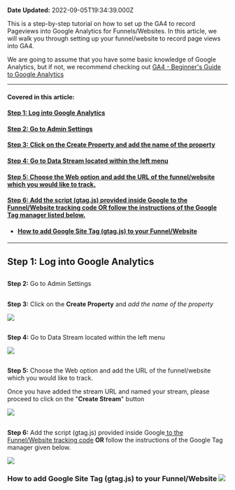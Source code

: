 **Date Updated:** 2022-09-05T19:34:39.000Z

This is a step-by-step tutorial on how to set up the GA4 to record Pageviews into Google Analytics for Funnels/Websites. In this article, we will walk you through setting up your funnel/website to record page views into GA4.

  
We are going to assume that you have some basic knowledge of Google Analytics, but if not, we recommend checking out [GA4 - Beginner's Guide to Google Analytics](https://support.google.com/analytics/answer/10089681?hl=en)

[](https://moz.com/beginners-guide-to-google-analytics/ga4)

  
---

#### **Covered in this article:**

#### [**Step 1:** Log into Google Analytics](#Step-1%3A-Log-into-Google-Analytics)

#### [**Step 2:** Go to Admin Settings](#Step-2%3A%C2%A0Go-to-Admin-Settings)

#### [**Step 3:** Click on the Create Property and add the name of the property](#Step-3%3A%C2%A0Click-on-the-Create-Property-and-add-the-name-of-the-property)

#### [**Step 4:** Go to Data Stream located within the left menu](#Step-4%3A-Go-to-Data-Stream-located-in-the-left-menu)

#### [**Step 5:** Choose the Web option and add the URL of the funnel/website which you would like to track. ](#Step-5%3A-Choose-the-Web-option-and-add-the-URL-of-the-funnel/website-which-you-would-like-to-track.%C2%A0)

#### [**Step 6:** Add the script (gtag.js) provided inside Google to the Funnel/Website tracking code OR follow the instructions of the Google Tag manager listed below.](#Step-6%3A-Add-the-script-%28gtag.js%29-provided-inside-Google-to-the-Funnel/Website-%3Chead%3E-tracking-code-OR-follow-the-instructions-of-the-Google-Tag-manager-listed-below.)

* #### [How to add Google Site Tag (gtag.js) to your Funnel/Website ](#How-to-add-Google-Site-Tag-%28gtag.js%29-to-your-Funnel/Website-%3Chead%3E)
  
  
---

## **Step 1:** Log into Google Analytics

  
##   
**Step 2:** Go to Admin Settings

  
##   
**Step 3:** Click on the **Create Property** and _add the name of the property_

![](https://s3.amazonaws.com/cdn.freshdesk.com/data/helpdesk/attachments/production/48248414481/original/_crNYwqPZLPsbFhR_wtE2RGPpUVpWU7lUA.png?1661963925)

  
##   
  
**Step 4:** Go to Data Stream located within the left menu

![](https://s3.amazonaws.com/cdn.freshdesk.com/data/helpdesk/attachments/production/48242970421/original/JT7f2wFLJddyal3mPq52134ub2eucYhgsg.png?1659563635)

  
##   
  
**Step 5:** Choose the Web option and add the URL of the funnel/website which you would like to track. 

  
Once you have added the stream URL and named your stream, please proceed to click on the "**Create Stream**" button

![](https://s3.amazonaws.com/cdn.freshdesk.com/data/helpdesk/attachments/production/48248397407/original/pdNNp3rYDDYl3DFcfJtnTLXZSLMd7b2Nng.png?1661959750)

##   
  
  
**Step 6:** Add the script (gtag.js) provided inside Google[ to the Funnel/Website tracking code](https://help.gohighlevel.com/a/solutions/articles/48001219725/edit?portalId=48000045315#How-to-add-Google-Site-Tag-%28gtag.js%29-to-your-Funnel/Website-%3Chead%3E) **OR** follow the instructions of the Google Tag manager given below.

![](https://s3.amazonaws.com/cdn.freshdesk.com/data/helpdesk/attachments/production/48248415171/original/7AN42XqQ5QG7nrNKJWJ6Loppu0-UclOw6g.png?1661964159)

  
###   

### How to add **Google Site Tag (gtag.js)** to your Funnel/Website **<head>** **![](https://s3.amazonaws.com/cdn.freshdesk.com/data/helpdesk/attachments/production/48248407178/original/YzmIbN-8is5aDbsPeVGWMaxEJeNebtQKJw.gif?1661961887)**  
  
  